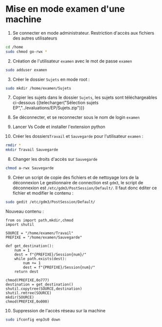 # Mise en mode examen d'une machine


1. Se connecter en mode administrateur. Restriction d'accès aux fichiers des autres utilisateurs
```sh
cd /home
sudo chmod go-rwx *
```

2. Création de l'utilisateur `examen` avec le mot de passe `examen`
```sh
sudo adduser examen
```

3. Créer le dossier `Sujets` en mode root :
```sh
sudo mkdir /home/examen/Sujets
```

7. Copier les sujets dans le dossier `Sujets`, les sujets sont téléchargeables ci-dessous
{{telecharger("Sélection sujets EP","../evaluations/EP/Sujets.zip")}}

3. Se déconnecter, et se reconnecter sous le nom de login `examen`

4. Lancer Vs Code et installer l'extension python

5. Créer les dossiers`Travail` et `Sauvegarde` pour l'utilisateur `examen` :
```sh
rmdir *
mkdir Travail Sauvegarde
```


8. Changer les droits d'accès sur `Sauvegarde`
```sh
chmod a-rwx Sauvegarde 
```

9. Créer un script de copie des fichiers et de nettoyage lors de la déconnexion
Le gestionnaire de connection est `gdm3`, le script de déconnexion est `/etc/gdm3/PostSession/Default/`. Il faut donc éditer ce fichier et modifier le contenu :
```sh
sudo gedit /etc/gdm3/PostSession/Default/
```
Nouveau contenu :
```#!/usr/bin/python3
from os import path,mkdir,chmod
import shutil

SOURCE = "/home/examen/Travail"
PREFIXE = "/home/examen/Sauvegarde"

def get_destination():
    num = 1
    dest = f"{PREFIXE}/Session{num}/"
    while path.exists(dest):
        num += 1
        dest = f"{PREFIXE}/Session{num}/"
    return dest

chmod(PREFIXE,0o777)
destination = get_destination()
shutil.copytree(SOURCE,destination)
shutil.rmtree(SOURCE)
mkdir(SOURCE)
chmod(PREFIXE,0o000)
```

10. Suppression de l'accès réseau sur la machine
```sh
sudo ifconfig enp3s0 down
```